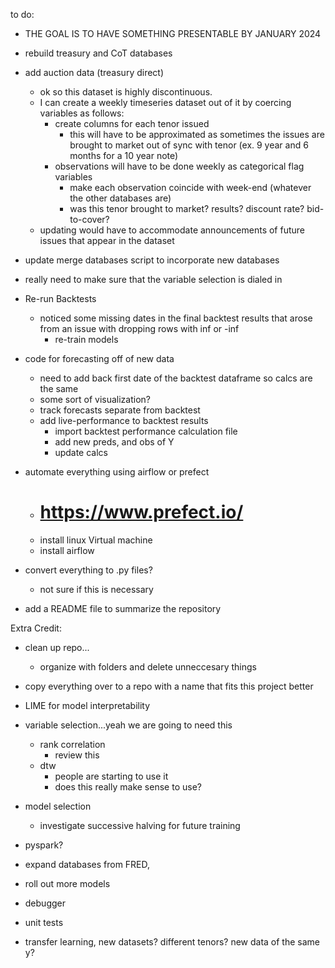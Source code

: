 to do:

- THE GOAL IS TO HAVE SOMETHING PRESENTABLE BY JANUARY 2024

- rebuild treasury and CoT databases

- add auction data (treasury direct)
    - ok so this dataset is highly discontinuous.
    - I can create a weekly timeseries dataset out of it by coercing variables as follows:
        - create columns for each tenor issued
            - this will have to be approximated as sometimes the issues are brought to market out of sync with tenor (ex. 9 year and 6 months for a 10 year note)
        - observations will have to be done weekly as categorical flag variables
            - make each observation coincide with week-end (whatever the other databases are)
            - was this tenor brought to market? results? discount rate? bid-to-cover?
    - updating would have to accommodate announcements of future issues that appear in the dataset


- update merge databases script to incorporate new databases

- really need to make sure that the variable selection is dialed in


- Re-run Backtests
    - noticed some missing dates in the final backtest results that arose from an issue with dropping rows with inf or -inf
        - re-train models

- code for forecasting off of new data
    - need to add back first date of the backtest dataframe so calcs are the same
    - some sort of visualization?
    - track forecasts separate from backtest
    - add live-performance to backtest results
        - import backtest performance calculation file
        - add new preds, and obs of Y
        - update calcs


- automate everything using airflow or prefect
    - # https://www.prefect.io/
    - install linux Virtual machine
    - install airflow

- convert everything to .py files?
    - not sure if this is necessary


- add a README file to summarize the repository




Extra Credit:
- clean up repo...
    - organize with folders and delete unneccesary things
- copy everything over to a repo with a name that fits this project better
- LIME for model interpretability
- variable selection...yeah we are going to need this
    - rank correlation
        - review this
    - dtw
        - people are starting to use it
        - does this really make sense to use?
- model selection
    - investigate successive halving for future training
 
- pyspark?

- expand databases from FRED,
- roll out more models
- debugger
- unit tests
- transfer learning, new datasets? different tenors? new data of the same y?
